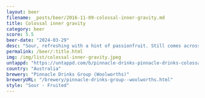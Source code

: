 ```yaml
---
layout: beer
filename: _posts/beer/2016-11-09-colossal-inner-gravity.md
title: Colossal inner gravity
category: beer
score: 5.5
beer-date: "2024-03-29"
desc: "Sour, refreshing with a hint of passionfruit. Still comes across as a real beer. Gets a bit off when it warms up"
permalink: /beer/:title.html
img: /img/list/colossal-inner-gravity.jpeg
untappd: "https://untappd.com/b/pinnacle-drinks-pinnacle-drinks-colossal-brewing-inner-gravity/4961867"
country: "Australia"
brewery: "Pinnacle Drinks Group (Woolworths)"
breweryURL: "/brewery/pinnacle-drinks-group--woolworths.html"
style: "Sour - Fruited"
---
```

